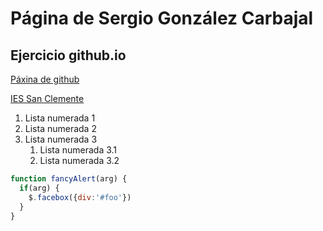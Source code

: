 # Página de Sergio González Carbajal
## Ejercicio github.io

[Páxina de github](paxina2.md)

[IES San Clemente](https://www.iessanclemente.net/)

1. Lista numerada 1
1. Lista numerada 2
1. Lista numerada 3
   1. Lista numerada 3.1
   1. Lista numerada 3.2

```javascript
function fancyAlert(arg) {
  if(arg) {
    $.facebox({div:'#foo'})
  }
}
```
